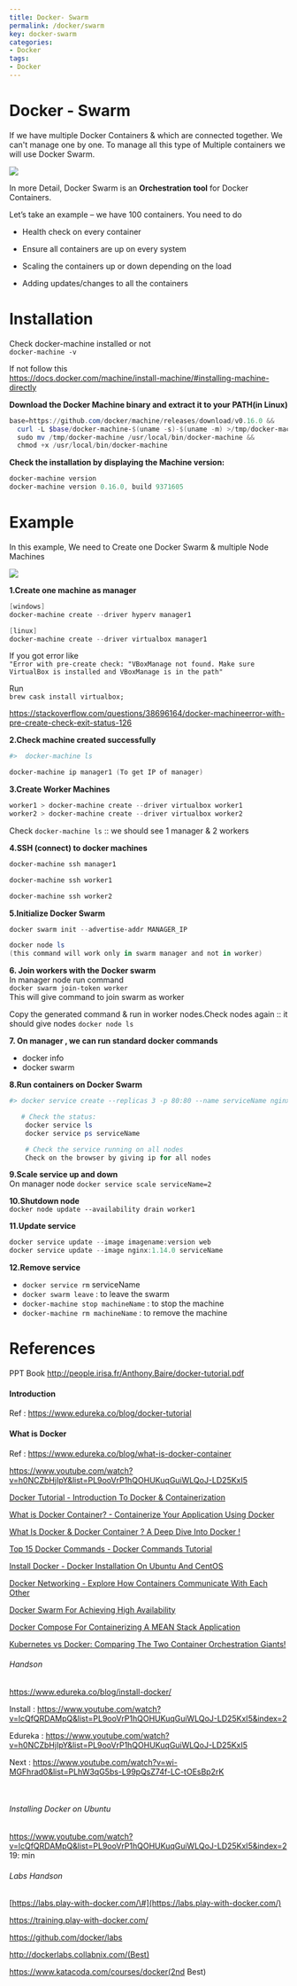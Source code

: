 ```yaml
---
title: Docker- Swarm
permalink: /docker/swarm
key: docker-swarm
categories:
- Docker
tags:
- Docker
---
```


Docker - Swarm
==============

If we have multiple Docker Containers & which are connected together. We can't
manage one by one. To manage all this type of Multiple containers we will use
Docker Swarm.

![](media/ee29c25fd0ecb1c298a8780bef91ee3c.png)

In more Detail, Docker Swarm is an **Orchestration tool** for Docker Containers.

Let’s take an example – we have 100 containers. You need to do

-   Health check on every container

-   Ensure all containers are up on every system

-   Scaling the containers up or down depending on the load

-   Adding updates/changes to all the containers



# Installation

Check docker-machine installed or not  
`docker-machine -v`

If not follow this  
<https://docs.docker.com/machine/install-machine/#installing-machine-directly>



**Download the Docker Machine binary and extract it to your PATH(in Linux)**
```powershell
base=https://github.com/docker/machine/releases/download/v0.16.0 &&
  curl -L $base/docker-machine-$(uname -s)-$(uname -m) >/tmp/docker-machine &&
  sudo mv /tmp/docker-machine /usr/local/bin/docker-machine &&
  chmod +x /usr/local/bin/docker-machine
```


**Check the installation by displaying the Machine version:**
```powershell
docker-machine version
docker-machine version 0.16.0, build 9371605
```



# Example

In this example, We need to Create one Docker Swarm & multiple Node Machines

![](media/60d1418f0ff6443b27c64fd0fb26a0e1.png)

**1.Create one machine as manager**

```powershell
[windows]
docker-machine create --driver hyperv manager1	

[linux]
docker-machine create --driver virtualbox manager1
```


If you got error like  
`"Error with pre-create check: "VBoxManage not found. Make sure VirtualBox is
installed and VBoxManage is in the path"`

Run  
`brew cask install virtualbox;`

<https://stackoverflow.com/questions/38696164/docker-machineerror-with-pre-create-check-exit-status-126>

  


**2.Check machine created successfully**
```powershell
#>  docker-machine ls

docker-machine ip manager1 (To get IP of manager)
```


**3.Create Worker Machines**
```powershell
worker1	> docker-machine create --driver virtualbox worker1
worker2 > docker-machine create --driver virtualbox worker2
```
Check `docker-machine ls` :: we should see 1 manager & 2 workers



**4.SSH (connect) to docker machines**
```powershell
docker-machine ssh manager1

docker-machine ssh worker1

docker-machine ssh worker2
```



**5.Initialize Docker Swarm**
```powershell
docker swarm init --advertise-addr MANAGER_IP

docker node ls
(this command will work only in swarm manager and not in worker)
```



**6. Join workers with the Docker swarm**  
In manager node run command  
`docker swarm join-token worker`  
This will give command to join swarm as worker

Copy the generated command & run in worker nodes.Check nodes again :: it should
give nodes
`docker node ls`  



**7. On manager , we can run standard docker commands**
-   docker info
-   docker swarm


**8.Run containers on Docker Swarm**
```powershell
#> docker service create --replicas 3 -p 80:80 --name serviceName nginx

   # Check the status:
    docker service ls
    docker service ps serviceName

    # Check the service running on all nodes
    Check on the browser by giving ip for all nodes
```


**9.Scale service up and down**  
On manager node
`docker service scale serviceName=2`  



**10.Shutdown node**  
`docker node update --availability drain worker1`



**11.Update service**
```powershell
docker service update --image imagename:version web
docker service update --image nginx:1.14.0 serviceName
```


**12.Remove service**

-   `docker service rm` serviceName
-   `docker swarm leave` : to leave the swarm
-   `docker-machine stop machineName` : to stop the machine
-   `docker-machine rm machineName` : to remove the machine




References
==========

PPT Book
<http://people.irisa.fr/Anthony.Baire/docker-tutorial.pdf>

#### Introduction
Ref : <https://www.edureka.co/blog/docker-tutorial>

#### What is Docker
Ref : <https://www.edureka.co/blog/what-is-docker-container>

<https://www.youtube.com/watch?v=h0NCZbHjIpY&list=PL9ooVrP1hQOHUKuqGuiWLQoJ-LD25KxI5>

[Docker Tutorial - Introduction To Docker &
Containerization](https://www.edureka.co/blog/docker-tutorial)

[What is Docker Container? - Containerize Your Application Using
Docker](https://www.edureka.co/blog/docker-container/)

[What Is Docker & Docker Container ? A Deep Dive Into Docker
!](https://www.edureka.co/blog/what-is-docker-container)

[Top 15 Docker Commands - Docker Commands
Tutorial](https://www.edureka.co/blog/docker-commands/)

[Install Docker - Docker Installation On Ubuntu And
CentOS](https://www.edureka.co/blog/install-docker/)

[Docker Networking - Explore How Containers Communicate With Each
Other](https://www.edureka.co/blog/docker-networking/)

[Docker Swarm For Achieving High
Availability](https://www.edureka.co/blog/docker-swarm-cluster-of-docker-engines-for-high-availability)

[Docker Compose For Containerizing A MEAN Stack
Application](https://www.edureka.co/blog/docker-compose-containerizing-mean-stack-application/)

[Kubernetes vs Docker: Comparing The Two Container Orchestration
Giants!](https://www.edureka.co/blog/kubernetes-vs-docker/)

###### Handson

<https://www.edureka.co/blog/install-docker/>

Install :
<https://www.youtube.com/watch?v=lcQfQRDAMpQ&list=PL9ooVrP1hQOHUKuqGuiWLQoJ-LD25KxI5&index=2>

Edureka :
<https://www.youtube.com/watch?v=h0NCZbHjIpY&list=PL9ooVrP1hQOHUKuqGuiWLQoJ-LD25KxI5>

Next :
<https://www.youtube.com/watch?v=wi-MGFhrad0&list=PLhW3qG5bs-L99pQsZ74f-LC-tOEsBp2rK>

 

###### Installing Docker on Ubuntu

<https://www.youtube.com/watch?v=lcQfQRDAMpQ&list=PL9ooVrP1hQOHUKuqGuiWLQoJ-LD25KxI5&index=2>
19: min

###### Labs Handson

[https://labs.play-with-docker.com/\#](https://labs.play-with-docker.com/)

<https://training.play-with-docker.com/>

<https://github.com/docker/labs>

<http://dockerlabs.collabnix.com/(Best)>

<https://www.katacoda.com/courses/docker(2nd> Best)
